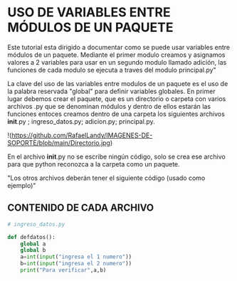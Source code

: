# USO DE VARIABLES ENTRE MÓDULOS DE UN PAQUETE
Este tutorial esta dirigido a documentar como se puede usar variables entre módulos de un paquete. Mediante el primer modulo creamos y asignamos valores a 2 variables para usar en un segundo modulo llamado adición, las funciones de cada modulo se ejecuta a traves del modulo principal.py"

La clave del uso de las variables entre modulos de un paquete es el uso de la palabra reservada  \"global\" para definir variables globales.
En primer lugar debemos crear el paquete, que es un directorio o carpeta con varios archivos .py que se denominan módulos y dentro de ellos estarán las funciones entoces creamos dentro de una carpeta los siguientes archivos __init__.py ; ingreso_datos.py; adicion.py; principal.py.

!(https://github.com/RafaelLandy/IMAGENES-DE-SOPORTE/blob/main/Directorio.jpg)


En el archivo __init__.py no se escribe ningún código, solo se crea ese archivo para que python reconozca a la carpeta como un paquete.

"Los otros archivos deberán tener el siguiente código (usado como ejemplo)"

## CONTENIDO DE CADA ARCHIVO


```python
# ingreso_datos.py

def defdatos():
    global a
    global b
    a=int(input("ingresa el 1 numero"))
    b=int(input("ingresa el 2 numero"))
    print("Para verificar",a,b)

```
 
